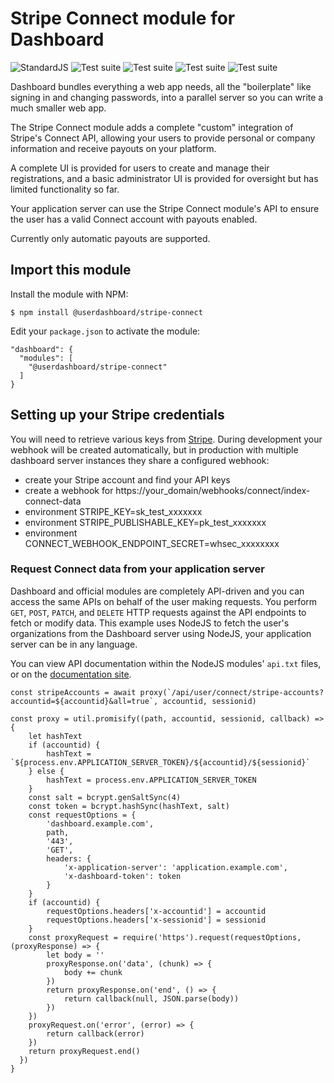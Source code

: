 # Stripe Connect module for Dashboard
![StandardJS](https://github.com/userdashboard/stripe-connect/workflows/standardjs/badge.svg) ![Test suite](https://github.com/userdashboard/stripe-connect/workflows/test-user-ui/badge.svg) ![Test suite](https://github.com/userdashboard/stripe-connect/workflows/test-administrator-ui/badge.svg) ![Test suite](https://github.com/userdashboard/stripe-connect/workflows/test-user-api/badge.svg) ![Test suite](https://github.com/userdashboard/stripe-connect/workflows/test-administrator-api/badge.svg)

Dashboard bundles everything a web app needs, all the "boilerplate" like signing in and changing passwords, into a parallel server so you can write a much smaller web app.

The Stripe Connect module adds a complete "custom" integration of Stripe's Connect API, allowing your users to provide personal or company information and receive payouts on your platform.

A complete UI is provided for users to create and manage their registrations, and a basic administrator UI is provided for oversight but has limited functionality so far.

Your application server can use the Stripe Connect module's API to ensure the user has a valid Connect account with payouts enabled.

Currently only automatic payouts are supported.

## Import this module

Install the module with NPM:

    $ npm install @userdashboard/stripe-connect

Edit your `package.json` to activate the module:

    "dashboard": {
      "modules": [
        "@userdashboard/stripe-connect"
      ]
    }

## Setting up your Stripe credentials

You will need to retrieve various keys from [Stripe](https://stripe.com).  During development your webhook will be created automatically, but in production with multiple dashboard server instances they share a configured webhook:

- create your Stripe account and find your API keys
- create a webhook for https://your_domain/webhooks/connect/index-connect-data 
- environment STRIPE_KEY=sk_test_xxxxxxx
- environment STRIPE_PUBLISHABLE_KEY=pk_test_xxxxxxx
- environment CONNECT_WEBHOOK_ENDPOINT_SECRET=whsec_xxxxxxxx

### Request Connect data from your application server

Dashboard and official modules are completely API-driven and you can access the same APIs on behalf of the user making requests.  You perform `GET`, `POST`, `PATCH`, and `DELETE` HTTP requests against the API endpoints to fetch or modify data.  This example uses NodeJS to fetch the user's organizations from the Dashboard server using NodeJS, your application server can be in any language.

You can view API documentation within the NodeJS modules' `api.txt` files, or on the [documentation site](https://userdashboard.github.io/api/stripe-connect).

    const stripeAccounts = await proxy(`/api/user/connect/stripe-accounts?accountid=${accountid}&all=true`, accountid, sessionid)

    const proxy = util.promisify((path, accountid, sessionid, callback) => {
        let hashText
        if (accountid) {
            hashText = `${process.env.APPLICATION_SERVER_TOKEN}/${accountid}/${sessionid}`
        } else {
            hashText = process.env.APPLICATION_SERVER_TOKEN
        }
        const salt = bcrypt.genSaltSync(4)
        const token = bcrypt.hashSync(hashText, salt)
        const requestOptions = {
            'dashboard.example.com',
            path,
            '443',
            'GET',
            headers: {
                'x-application-server': 'application.example.com',
                'x-dashboard-token': token
            }
        }
        if (accountid) {
            requestOptions.headers['x-accountid'] = accountid
            requestOptions.headers['x-sessionid'] = sessionid
        }
        const proxyRequest = require('https').request(requestOptions, (proxyResponse) => {
            let body = ''
            proxyResponse.on('data', (chunk) => {
                body += chunk
            })
            return proxyResponse.on('end', () => {
                return callback(null, JSON.parse(body))
            })
        })
        proxyRequest.on('error', (error) => {
            return callback(error)
        })
        return proxyRequest.end()
      })
    }


